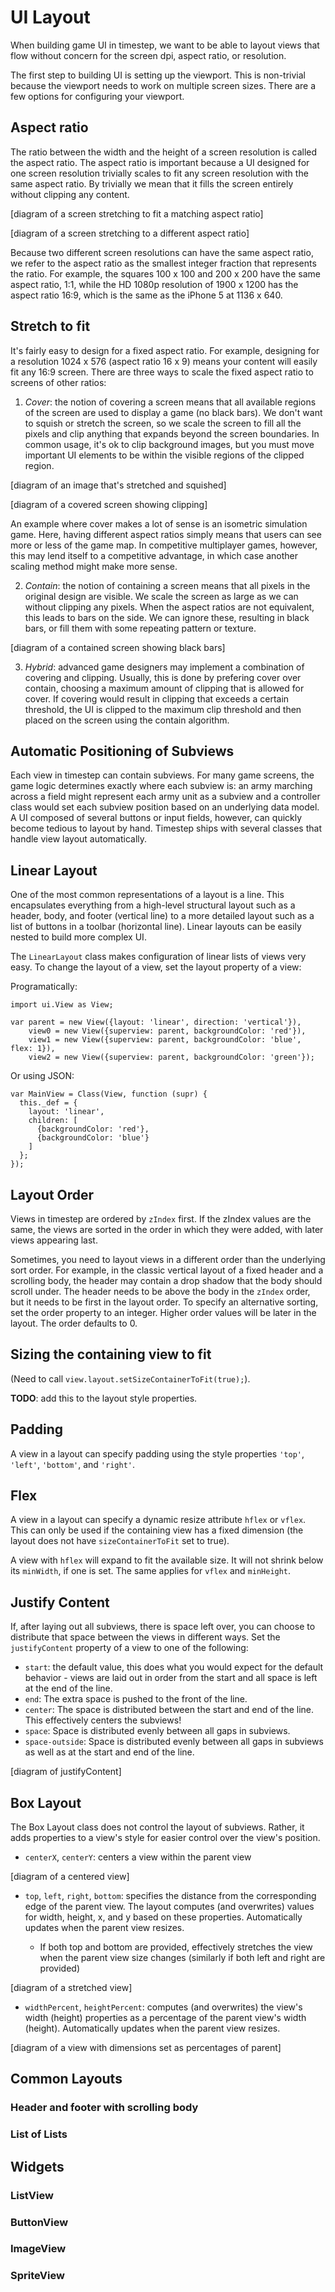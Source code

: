 # UI Layout

When building game UI in timestep, we want to be able to
layout views that flow without concern for the screen dpi,
aspect ratio, or resolution.

The first step to building UI is setting up the
viewport. This is non-trivial because the viewport needs to
work on multiple screen sizes. There are a few options for
configuring your viewport.

## Aspect ratio

The ratio between the width and the height of a screen
resolution is called the aspect ratio. The aspect ratio is
important because a UI designed for one screen resolution
trivially scales to fit any screen resolution with the same
aspect ratio. By trivially we mean that it fills the screen
entirely without clipping any content.

[diagram of a screen stretching to fit a matching aspect ratio]

[diagram of a screen stretching to a different aspect ratio]

Because two different screen resolutions can have the same
aspect ratio, we refer to the aspect ratio as the smallest
integer fraction that represents the ratio. For example, the
squares 100 x 100 and 200 x 200 have the same aspect ratio, 1:1,
while the HD 1080p resolution of 1900 x 1200 has the aspect
ratio 16:9, which is the same as the iPhone 5 at 1136 x 640.

## Stretch to fit

It's fairly easy to design for a fixed aspect ratio. For
example, designing for a resolution 1024 x 576 (aspect ratio
16 x 9) means your content will easily fit any 16:9
screen. There are three ways to scale the fixed aspect ratio
to screens of other ratios:

1. *Cover*: the notion of covering a screen means that all
   available regions of the screen are used to display a game
   (no black bars). We don't want to squish or stretch the
   screen, so we scale the screen to fill all the pixels and
   clip anything that expands beyond the screen boundaries. In
   common usage, it's ok to clip background images, but you
   must move important UI elements to be within the visible
   regions of the clipped region.

[diagram of an image that's stretched and squished]

[diagram of a covered screen showing clipping]

   An example where cover makes a lot of sense is an isometric
   simulation game. Here, having different aspect ratios simply
   means that users can see more or less of the game map. In
   competitive multiplayer games, however, this may lend itself
   to a competitive advantage, in which case another scaling
   method might make more sense.

2. *Contain*: the notion of containing a screen means that all
   pixels in the original design are visible. We scale the
   screen as large as we can without clipping any pixels. When
   the aspect ratios are not equivalent, this leads to bars on
   the side. We can ignore these, resulting in black bars, or
   fill them with some repeating pattern or texture.

[diagram of a contained screen showing black bars]

3. *Hybrid*: advanced game designers may implement a combination
   of covering and clipping. Usually, this is done by prefering
   cover over contain, choosing a maximum amount of clipping
   that is allowed for cover. If covering would result in
   clipping that exceeds a certain threshold, the UI is clipped
   to the maximum clip threshold and then placed on the screen
   using the contain algorithm.

## Automatic Positioning of Subviews

Each view in timestep can contain subviews. For many game
screens, the game logic determines exactly where each
subview is: an army marching across a field might represent
each army unit as a subview and a controller class would set
each subview position based on an underlying data model. A
UI composed of several buttons or input fields, however, can
quickly become tedious to layout by hand. Timestep ships
with several classes that handle view layout automatically.

## Linear Layout

One of the most common representations of a layout is a
line. This encapsulates everything from a high-level
structural layout such as a header, body, and footer
(vertical line) to a more detailed layout such as a list of
buttons in a toolbar (horizontal line). Linear layouts can
be easily nested to build more complex UI.

The `LinearLayout` class makes configuration of linear lists
of views very easy. To change the layout of a view, set the
layout property of a view:

Programatically:

~~~
import ui.View as View;

var parent = new View({layout: 'linear', direction: 'vertical'}),
    view0 = new View({superview: parent, backgroundColor: 'red'}),
    view1 = new View({superview: parent, backgroundColor: 'blue', flex: 1}),
    view2 = new View({superview: parent, backgroundColor: 'green'});
~~~

Or using JSON:

~~~
var MainView = Class(View, function (supr) {
  this._def = {
    layout: 'linear',
    children: [
      {backgroundColor: 'red'},
      {backgroundColor: 'blue'}
    ]
  };
});
~~~

## Layout Order

Views in timestep are ordered by `zIndex` first. If the
zIndex values are the same, the views are sorted in the
order in which they were added, with later views appearing
last.

Sometimes, you need to layout views in a different order
than the underlying sort order. For example, in the classic
vertical layout of a fixed header and a scrolling body, the
header may contain a drop shadow that the body should scroll
under. The header needs to be above the body in the `zIndex`
order, but it needs to be first in the layout order.
To specify an alternative sorting, set the order property to
an integer. Higher order values will be later in the
layout. The order defaults to 0.

## Sizing the containing view to fit

(Need to call `view.layout.setSizeContainerToFit(true);`).

**TODO**: add this to the layout style properties.

## Padding

A view in a layout can specify padding using the style
properties `'top'`, `'left'`, `'bottom'`, and `'right'`.

## Flex

A view in a layout can specify a dynamic resize attribute
`hflex` or `vflex`. This can only be used if the containing
view has a fixed dimension (the layout does not have
`sizeContainerToFit` set to true).

A view with `hflex` will expand to fit the available size. It
will not shrink below its `minWidth`, if one is set. The same
applies for `vflex` and `minHeight`.

## Justify Content

If, after laying out all subviews, there is space left over,
you can choose to distribute that space between the views in
different ways. Set the `justifyContent` property of a view to
one of the following:

* `start`: the default value, this does what you would expect for the default behavior - views are laid out in order from the start and all space is left at the end of the line.
* `end`: The extra space is pushed to the front of the line.
* `center`: The space is distributed between the start and end of the line. This effectively centers the subviews!
* `space`: Space is distributed evenly between all gaps in subviews.
* `space-outside`: Space is distributed evenly between all gaps in subviews as well as at the start and end of the line.

[diagram of justifyContent]

## Box Layout

The Box Layout class does not control the layout of
subviews. Rather, it adds properties to a view's style for
easier control over the view's position.

* `centerX`, `centerY`: centers a view within the parent view

[diagram of a centered view]

* `top`, `left`, `right`, `bottom`: specifies the distance
  from the corresponding edge of the parent view. The layout
  computes (and overwrites) values for width, height, x, and
  y based on these properties. Automatically updates when
  the parent view resizes.

    * If both top and bottom are provided, effectively
      stretches the view when the parent view size changes
      (similarly if both left and right are provided)

[diagram of a stretched view]

* `widthPercent`, `heightPercent`: computes (and overwrites)
  the view's width (height) properties as a percentage of
  the parent view's width (height). Automatically updates
  when the parent view resizes.

[diagram of a view with dimensions set as percentages of parent]

## Common Layouts

### Header and footer with scrolling body

### List of Lists

## Widgets

### ListView

### ButtonView

### ImageView

### SpriteView

